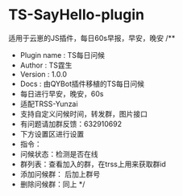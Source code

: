 # TS-SayHello-plugin
适用于云崽的JS插件，每日60s早报，早安，晚安
/**
 * Plugin name : TS每日问候
 * Author : TS霆生
 * Version : 1.0.0
 * Docs : 由QYBot插件移植的TS每日问候
 * 每日进行早安，晚安，60s
 * 适配TRSS-Yunzai
 * 支持自定义问候时间，转发群，图片接口
 * 有问题请加群反馈：632910692
 * 下方设置区进行设置
 * 指令：
 * 问候状态：检测是否在线
 * 群列表：查看加入的群，在trss上用来获取群id
 * 添加问候群： 后加上群号
 * 删除问候群：同上
 */
